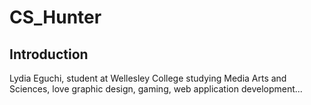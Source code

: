 # CS_Hunter


## Introduction

Lydia Eguchi, student at Wellesley College studying Media Arts and Sciences, love graphic design, gaming, web application development...

